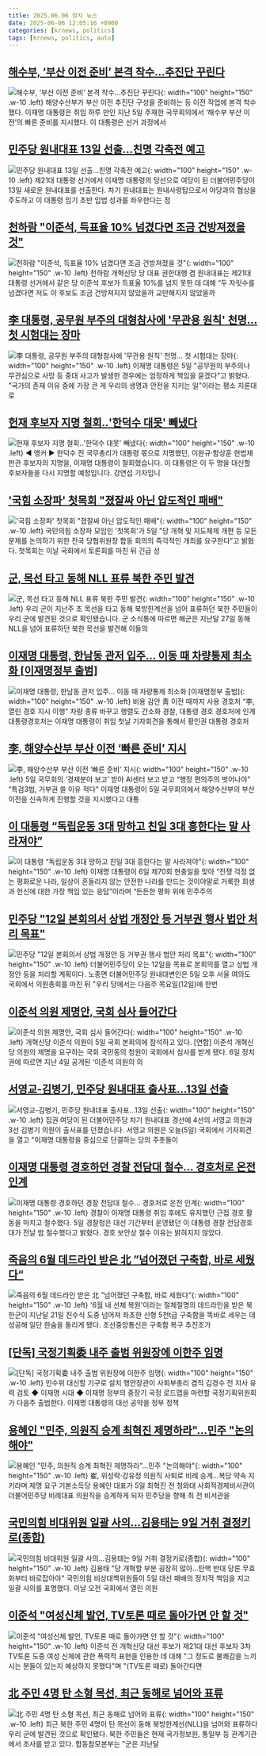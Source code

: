 ```yaml
---
title: 2025.06.06 정치 뉴스
date: 2025-06-06 12:05:16 +0900
categories: [krnews, politics]
tags: [krnews, politics, auto]
---
```

## [해수부, ‘부산 이전 준비’ 본격 착수…추진단 꾸린다](https://n.news.naver.com/mnews/article/081/0003546974)

![해수부, ‘부산 이전 준비’ 본격 착수…추진단 꾸린다](https://mimgnews.pstatic.net/image/origin/081/2025/06/06/3546974.jpg?type=nf220_150){: width="100" height="150" .w-10 .left}
해양수산부가 부산 이전 추진단 구성을 준비하는 등 이전 작업에 본격 착수했다. 이재명 대통령은 취임 하루 만인 지난 5일 주재한 국무회의에서 ‘해수부 부산 이전’의 빠른 준비를 지시했다. 이 대통령은 선거 과정에서

## [민주당 원내대표 13일 선출…친명 각축전 예고](https://n.news.naver.com/mnews/article/088/0000951912)

![민주당 원내대표 13일 선출…친명 각축전 예고](https://mimgnews.pstatic.net/image/origin/088/2025/06/06/951912.jpg?type=nf220_150){: width="100" height="150" .w-10 .left}
제21대 대통령 선거에서 이재명 대통령의 당선으로 여당이 된 더불어민주당이 13일 새로운 원내대표를 선출한다. 차기 원내대표는 원내사령탑으로서 야당과의 협상을 주도하고 이 대통령 임기 초반 입법 성과를 좌우한다는 점

## [천하람 "이준석, 득표율 10% 넘겼다면 조금 건방져졌을 것"](https://n.news.naver.com/mnews/article/014/0005359553)

![천하람 "이준석, 득표율 10% 넘겼다면 조금 건방져졌을 것"](https://mimgnews.pstatic.net/image/origin/014/2025/06/05/5359553.jpg?type=nf220_150){: width="100" height="150" .w-10 .left}
천하람 개혁신당 당 대표 권한대행 겸 원내대표는 제21대 대통령 선거에서 같은 당 이준석 후보가 득표율 10%를 넘지 못한 데 대해 “두 자릿수를 넘겼다면 저도 이 후보도 조금 건방져지지 않았을까 교만해지지 않았을까

## [李 대통령, 공무원 부주의 대형참사에 '무관용 원칙' 천명... 첫 시험대는 장마](https://n.news.naver.com/mnews/article/469/0000868784)

![李 대통령, 공무원 부주의 대형참사에 '무관용 원칙' 천명... 첫 시험대는 장마](https://mimgnews.pstatic.net/image/origin/469/2025/06/05/868784.jpg?type=nf220_150){: width="100" height="150" .w-10 .left}
이재명 대통령은 5일 "공무원의 부주의나 무관심으로 사망 등 중대 사고가 발생한 경우에는 엄정하게 책임을 묻겠다"고 밝혔다. "국가의 존재 이유 중에 가장 큰 게 우리의 생명과 안전을 지키는 일"이라는 평소 지론대로

## [헌재 후보자 지명 철회‥'한덕수 대못' 빼냈다](https://n.news.naver.com/mnews/article/214/0001428655)

![헌재 후보자 지명 철회‥'한덕수 대못' 빼냈다](https://mimgnews.pstatic.net/image/origin/214/2025/06/06/1428655.jpg?type=nf220_150){: width="100" height="150" .w-10 .left}
◀ 앵커 ▶ 한덕수 전 국무총리가 대통령 몫으로 지명했던, 이완규·함상훈 헌법재판관 후보자의 지명을, 이재명 대통령이 철회했습니다. 이 대통령은 이 두 명을 대신할 후보자들을 다시 지명할 예정입니다. 강연섭 기자입니

## ['국힘 소장파' 첫목회 "졌잘싸 아닌 압도적인  패배"](https://n.news.naver.com/mnews/article/469/0000868817)

!['국힘 소장파' 첫목회 "졌잘싸 아닌 압도적인  패배"](https://mimgnews.pstatic.net/image/origin/469/2025/06/05/868817.jpg?type=nf220_150){: width="100" height="150" .w-10 .left}
국민의힘 소장파 모임인 '첫목회'가 5일 "당 개혁 및 지도체제 개편 등 모든 문제를 논의하기 위한 전국 당협위원장 합동 회의의 즉각적인 개최를 요구한다"고 밝혔다. 첫목회는 이날 국회에서 토론회를 마친 뒤 긴급 성

## [군, 목선 타고 동해 NLL 표류 북한 주민 발견](https://n.news.naver.com/mnews/article/422/0000746887)

![군, 목선 타고 동해 NLL 표류 북한 주민 발견](https://mimgnews.pstatic.net/image/origin/422/2025/06/05/746887.jpg?type=nf220_150){: width="100" height="150" .w-10 .left}
우리 군이 지난주 초 목선을 타고 동해 북방한계선을 넘어 표류하던 북한 주민들이 우리 군에 발견된 것으로 확인됐습니다. 군 소식통에 따르면 해군은 지난달 27일 동해 NLL을 넘어 표류하던 북한 목선을 발견해 이들의

## [이재명 대통령, 한남동 관저 입주… 이동 때 차량통제 최소화 [이재명정부 출범]](https://n.news.naver.com/mnews/article/022/0004041391)

![이재명 대통령, 한남동 관저 입주… 이동 때 차량통제 최소화 [이재명정부 출범]](https://mimgnews.pstatic.net/image/origin/022/2025/06/06/4041391.jpg?type=nf220_150){: width="100" height="150" .w-10 .left}
비용 감안 靑 이전 때까지 사용 경호처 “李, 열린 경호 지시 이행” 차량 종류 바꾸고 행렬도 간소화 경찰, 대통령 경호 경호처에 인계 대통령경호처는 이재명 대통령이 취임 첫날 기자회견을 통해서 황인권 대통령 경호처

## [李, 해양수산부 부산 이전 ‘빠른 준비’ 지시](https://n.news.naver.com/mnews/article/366/0001083194)

![李, 해양수산부 부산 이전 ‘빠른 준비’ 지시](https://mimgnews.pstatic.net/image/origin/366/2025/06/05/1083194.jpg?type=nf220_150){: width="100" height="150" .w-10 .left}
5일 국무회의 ‘경제분야 보고’ 받아 AI센터 보고 받고 “행정 편의주의 벗어나야” “특검3법, 거부권 쓸 이유 적다” 이재명 대통령이 5일 국무회의에서 해양수산부의 부산 이전을 신속하게 진행할 것을 지시했다고 대통

## [이 대통령 “독립운동 3대 망하고 친일 3대 흥한다는 말 사라져야”](https://n.news.naver.com/mnews/article/028/0002749727)

![이 대통령 “독립운동 3대 망하고 친일 3대 흥한다는 말 사라져야”](https://mimgnews.pstatic.net/image/origin/028/2025/06/06/2749727.jpg?type=nf220_150){: width="100" height="150" .w-10 .left}
이재명 대통령이 6일 제70회 현충일을 맞아 “전쟁 걱정 없는 평화로운 나라, 일상이 흔들리지 않는 안전한 나라를 만드는 것이야말로 거룩한 희생과 헌신에 대한 가장 책임 있는 응답”이라며 “든든한 평화 위에 민주주의

## [민주당 "12일 본회의서 상법 개정안 등 거부권 행사 법안 처리 목표"](https://n.news.naver.com/mnews/article/008/0005203921)

![민주당 "12일 본회의서 상법 개정안 등 거부권 행사 법안 처리 목표"](https://mimgnews.pstatic.net/image/origin/008/2025/06/05/5203921.jpg?type=nf220_150){: width="100" height="150" .w-10 .left}
더불어민주당이 오는 12일을 목표로 본회의를 열고 상법 개정안 등을 처리할 계획이다. 노종면 더불어민주당 원내대변인은 5일 오후 서울 여의도 국회에서 의원총회를 마친 뒤 "우리 당에서는 다음주 목요일(12일)에 한번

## [이준석 의원 제명안, 국회 심사 들어간다](https://n.news.naver.com/mnews/article/016/0002481429)

![이준석 의원 제명안, 국회 심사 들어간다](https://mimgnews.pstatic.net/image/origin/016/2025/06/06/2481429.jpg?type=nf220_150){: width="100" height="150" .w-10 .left}
개혁신당 이준석 의원이 5일 국회 본회의에 참석하고 있다. [연합] 이준석 개혁신당 의원의 제명을 요구하는 국회 국민동의 청원이 국회에서 심사를 받게 됐다. 6일 정치권에 따르면 지난 4일 공개된 ‘이준석 의원의 의

## [서영교-김병기, 민주당 원내대표 출사표...13일 선출](https://n.news.naver.com/mnews/article/422/0000746963)

![서영교-김병기, 민주당 원내대표 출사표...13일 선출](https://mimgnews.pstatic.net/image/origin/422/2025/06/05/746963.jpg?type=nf220_150){: width="100" height="150" .w-10 .left}
집권 여당이 된 더불어민주당 차기 원내대표 경선에 4선의 서영교 의원과 3선 김병기 의원이 출사표를 던졌습니다. 서영교 의원은 오늘(5일) 국회에서 기자회견을 열고 "이재명 대통령을 중심으로 단결하는 당의 주춧돌이

## [이재명 대통령 경호하던 경찰 전담대 철수… 경호처로 온전 인계](https://n.news.naver.com/mnews/article/469/0000868666)

![이재명 대통령 경호하던 경찰 전담대 철수… 경호처로 온전 인계](https://mimgnews.pstatic.net/image/origin/469/2025/06/05/868666.jpg?type=nf220_150){: width="100" height="150" .w-10 .left}
경찰이 이재명 대통령 취임 후에도 유지했던 근접 경호 활동을 마치고 철수했다. 5일 경찰청은 대선 기간부터 운영됐던 이 대통령 경찰 전담경호대가 전날 밤 철수했다고 밝혔다. 경호 보안상 철수 이유는 밝혀지지 않았다.

## [죽음의 6월 데드라인 받은 北 ”넘어졌던 구축함, 바로 세웠다“](https://n.news.naver.com/mnews/article/029/0002959567)

![죽음의 6월 데드라인 받은 北 ”넘어졌던 구축함, 바로 세웠다“](https://mimgnews.pstatic.net/image/origin/029/2025/06/06/2959567.jpg?type=nf220_150){: width="100" height="150" .w-10 .left}
'6월 내 선체 복원'이라는 절체절명의 데드라인을 받은 북한군이 지난달 21일 진수식 도중 넘어져 좌초한 신형 5천t급 구축함을 똑바로 세우는 데 성공해 일단 한숨을 돌리게 됐다. 조선중앙통신은 구축함 복구 추진조가

## [[단독] 국정기획委 내주 출범 위원장에 이한주 임명](https://n.news.naver.com/mnews/article/009/0005504415)

![[단독] 국정기획委 내주 출범 위원장에 이한주 임명](https://mimgnews.pstatic.net/image/origin/009/2025/06/05/5504415.jpg?type=nf220_150){: width="100" height="150" .w-10 .left}
인수위 대신할 기구로 설치 행안장관이 사회부총리 겸직 김경수 전 지사 유력 검토 ◆ 이재명 시대 ◆ 이재명 정부의 중장기 국정 로드맵을 마련할 국정기획위원회가 다음주 출범한다. 이재명 대통령의 대선 공약을 정부 정책

## [용혜인 "민주, 의원직 승계 최혁진 제명하라"…민주 "논의해야"](https://n.news.naver.com/mnews/article/001/0015435126)

![용혜인 "민주, 의원직 승계 최혁진 제명하라"…민주 "논의해야"](https://mimgnews.pstatic.net/image/origin/001/2025/06/05/15435126.jpg?type=nf220_150){: width="100" height="150" .w-10 .left}
崔, 위성락·강유정 의원직 사퇴로 비례 승계…복당 약속 지키라며 제명 요구 기본소득당 용혜인 대표가 5일 최혁진 전 청와대 사회적경제비서관이 더불어민주당 비례대표 의원직을 승계하게 되자 민주당을 향해 최 전 비서관을

## [국민의힘 비대위원 일괄 사의…김용태는 9일 거취 결정키로(종합)](https://n.news.naver.com/mnews/article/001/0015435138)

![국민의힘 비대위원 일괄 사의…김용태는 9일 거취 결정키로(종합)](https://mimgnews.pstatic.net/image/origin/001/2025/06/05/15435138.jpg?type=nf220_150){: width="100" height="150" .w-10 .left}
김용태 "당 개혁할 부분 굉장히 많아…탄핵 반대 당론 무효화부터 바로잡아야" 국민의힘 비상대책위원들이 5일 대선 패배의 정치적 책임을 지고 일괄 사의를 표명했다. 이날 오전 국회에서 열린 의원

## [이준석 "여성신체 발언, TV토론 때로 돌아가면 안 할 것"](https://n.news.naver.com/mnews/article/025/0003446125)

![이준석 "여성신체 발언, TV토론 때로 돌아가면 안 할 것"](https://mimgnews.pstatic.net/image/origin/025/2025/06/05/3446125.jpg?type=nf220_150){: width="100" height="150" .w-10 .left}
이준석 전 개혁신당 대선 후보가 제21대 대선 후보자 3차 TV토론 도중 여성 신체에 관한 폭력적 표현을 인용한 데 대해 "그 정도로 불쾌감을 느끼시는 분들이 있는지 예상하지 못했다"며 "(TV토론 때로) 돌아간다면

## [北 주민 4명 탄 소형 목선, 최근 동해로 넘어와 표류](https://n.news.naver.com/mnews/article/469/0000868767)

![北 주민 4명 탄 소형 목선, 최근 동해로 넘어와 표류](https://mimgnews.pstatic.net/image/origin/469/2025/06/05/868767.jpg?type=nf220_150){: width="100" height="150" .w-10 .left}
최근 북한 주민 4명이 탄 목선이 동해 북방한계선(NLL)을 넘어와 표류하다 우리 군에 발견된 것으로 확인됐다. 북한 주민들은 현재 국가정보원, 통일부 등 관계기관에서 조사를 받고 있다. 합동참모본부는 "군은 지난달

